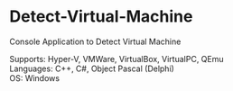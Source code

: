 # Detect-Virtual-Machine

Console Application to Detect Virtual Machine

Supports: Hyper-V, VMWare, VirtualBox, VirtualPC, QEmu          
Languages: C++, C#, Object Pascal (Delphi)            
OS: Windows
